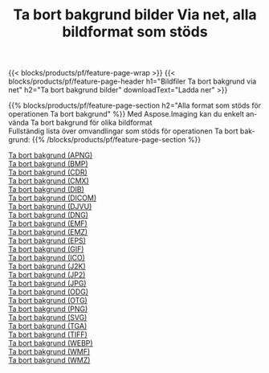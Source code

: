﻿---
title: Ta bort bakgrund bilder Via net, alla bildformat som stöds 
weight: 3920
url: /sv/net/remove-background 
lang: sv
langdirlevel: 2
locales: zh-hans,ja,it,ru,de,es,fr,nl,id,lt,pl,pt,vi,tr,ko,zh-hant,ar,hi,th,sv,cs,uk,he
description: Med Aspose.Imaging kan du enkelt Ta bort bakgrund bilder via net
---

{{< blocks/products/pf/feature-page-wrap >}}
{{< blocks/products/pf/feature-page-header h1="Bildfiler Ta bort bakgrund via net" h2="Ta bort bakgrund bilder" downloadText="Ladda ner" >}}


{{% blocks/products/pf/feature-page-section  h2="Alla format som stöds för operationen Ta bort bakgrund" %}}
Med Aspose.Imaging kan du enkelt använda Ta bort bakgrund för olika bildformat
<br/>
Fullständig lista över omvandlingar som stöds för operationen Ta bort bakgrund:
{{% /blocks/products/pf/feature-page-section %}}
<div class="container-fluid productfamilypage bg-gray">
    <div class="convertypes bg-gray agp-content section">
        <div class="container">
		<div class="row other-converters">
		    <div class='col-md-2 other-converter remove-lp remove-rp'><a href="/imaging/sv/net/remove-background/apng" >Ta bort bakgrund (APNG)</a></div><div class='col-md-2 other-converter remove-lp remove-rp'><a href="/imaging/sv/net/remove-background/bmp" >Ta bort bakgrund (BMP)</a></div><div class='col-md-2 other-converter remove-lp remove-rp'><a href="/imaging/sv/net/remove-background/cdr" >Ta bort bakgrund (CDR)</a></div><div class='col-md-2 other-converter remove-lp remove-rp'><a href="/imaging/sv/net/remove-background/cmx" >Ta bort bakgrund (CMX)</a></div><div class='col-md-2 other-converter remove-lp remove-rp'><a href="/imaging/sv/net/remove-background/dib" >Ta bort bakgrund (DIB)</a></div><div class='col-md-2 other-converter remove-lp remove-rp'><a href="/imaging/sv/net/remove-background/dicom" >Ta bort bakgrund (DICOM)</a></div><div class='col-md-2 other-converter remove-lp remove-rp'><a href="/imaging/sv/net/remove-background/djvu" >Ta bort bakgrund (DJVU)</a></div><div class='col-md-2 other-converter remove-lp remove-rp'><a href="/imaging/sv/net/remove-background/dng" >Ta bort bakgrund (DNG)</a></div><div class='col-md-2 other-converter remove-lp remove-rp'><a href="/imaging/sv/net/remove-background/emf" >Ta bort bakgrund (EMF)</a></div><div class='col-md-2 other-converter remove-lp remove-rp'><a href="/imaging/sv/net/remove-background/emz" >Ta bort bakgrund (EMZ)</a></div><div class='col-md-2 other-converter remove-lp remove-rp'><a href="/imaging/sv/net/remove-background/eps" >Ta bort bakgrund (EPS)</a></div><div class='col-md-2 other-converter remove-lp remove-rp'><a href="/imaging/sv/net/remove-background/gif" >Ta bort bakgrund (GIF)</a></div><div class='col-md-2 other-converter remove-lp remove-rp'><a href="/imaging/sv/net/remove-background/ico" >Ta bort bakgrund (ICO)</a></div><div class='col-md-2 other-converter remove-lp remove-rp'><a href="/imaging/sv/net/remove-background/j2k" >Ta bort bakgrund (J2K)</a></div><div class='col-md-2 other-converter remove-lp remove-rp'><a href="/imaging/sv/net/remove-background/jp2" >Ta bort bakgrund (JP2)</a></div><div class='col-md-2 other-converter remove-lp remove-rp'><a href="/imaging/sv/net/remove-background/jpg" >Ta bort bakgrund (JPG)</a></div><div class='col-md-2 other-converter remove-lp remove-rp'><a href="/imaging/sv/net/remove-background/odg" >Ta bort bakgrund (ODG)</a></div><div class='col-md-2 other-converter remove-lp remove-rp'><a href="/imaging/sv/net/remove-background/otg" >Ta bort bakgrund (OTG)</a></div><div class='col-md-2 other-converter remove-lp remove-rp'><a href="/imaging/sv/net/remove-background/png" >Ta bort bakgrund (PNG)</a></div><div class='col-md-2 other-converter remove-lp remove-rp'><a href="/imaging/sv/net/remove-background/svg" >Ta bort bakgrund (SVG)</a></div><div class='col-md-2 other-converter remove-lp remove-rp'><a href="/imaging/sv/net/remove-background/tga" >Ta bort bakgrund (TGA)</a></div><div class='col-md-2 other-converter remove-lp remove-rp'><a href="/imaging/sv/net/remove-background/tiff" >Ta bort bakgrund (TIFF)</a></div><div class='col-md-2 other-converter remove-lp remove-rp'><a href="/imaging/sv/net/remove-background/webp" >Ta bort bakgrund (WEBP)</a></div><div class='col-md-2 other-converter remove-lp remove-rp'><a href="/imaging/sv/net/remove-background/wmf" >Ta bort bakgrund (WMF)</a></div><div class='col-md-2 other-converter remove-lp remove-rp'><a href="/imaging/sv/net/remove-background/wmz" >Ta bort bakgrund (WMZ)</a></div>
                </div>
        </div>
    </div>
</div>
<br/>
